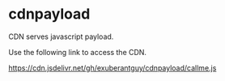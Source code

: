 # cdnpayload
CDN serves javascript payload.

Use the following link to access the CDN.

https://cdn.jsdelivr.net/gh/exuberantguy/cdnpayload/callme.js
